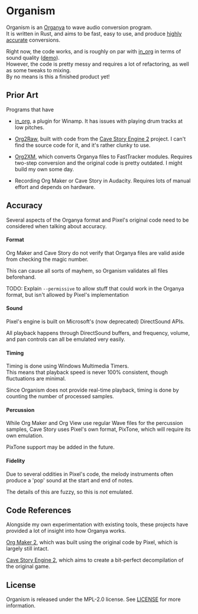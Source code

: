 # Organism

Organism is an [Organya] to wave audio conversion program.\
It is written in Rust, and aims to be fast, easy to use,
and produce [highly accurate](#accuracy) conversions.

Right now, the code works, and is roughly on par with [in\_org] in terms of sound quality ([demo](https://www.youtube.com/watch?v=j_btVvNkWnM)).\
However, the code is pretty messy and requires a lot of refactoring, as well as some tweaks to mixing.\
By no means is this a finished product yet!

## Prior Art

Programs that have

- [in\_org], a plugin for Winamp. It has issues with playing drum tracks at low pitches.

- [Org2Raw], built with code from the [Cave Story Engine 2][CSE2] project. I can't find the source code for it, and it's rather clunky to use.

- [Org2XM], which converts Organya files to FastTracker modules. Requires two-step conversion and the original code is pretty outdated. I might build my own some day.

- Recording Org Maker or Cave Story in Audacity. Requires lots of manual effort and depends on hardware.


## Accuracy

Several aspects of the Organya format and Pixel's original code need to be considered when talking about accuracy.

#### Format

Org Maker and Cave Story do not verify that Organya files are valid aside from checking the magic number.

This can cause all sorts of mayhem, so Organism validates all files beforehand.

TODO: Explain `--permissive` to allow stuff that could work in the Organya format, but isn't allowed by Pixel's implementation

#### Sound

Pixel's engine is built on Microsoft's (now deprecated) DirectSound APIs.

All playback happens through DirectSound buffers, and frequency, volume, and pan
controls can all be emulated very easily.

#### Timing

Timing is done using Windows Multimedia Timers.\
This means that playback speed is never 100% consistent, though fluctuations are minimal.

Since Organism does not provide real-time playback, timing is done by counting
the number of processed samples.

#### Percussion

While Org Maker and Org View use regular Wave files for the percussion samples,
Cave Story uses Pixel's own format, PixTone, which will require its own emulation.

PixTone support may be added in the future.

#### Fidelity

Due to several oddities in Pixel's code, the melody instruments often produce a 'pop' sound at the start and end of notes.

The details of this are fuzzy, so this is *not* emulated.

## Code References

Alongside my own experimentation with existing tools, these projects have provided a lot of insight into how Organya works.

[Org Maker 2], which was built using the original code by Pixel, which is largely still intact.

[Cave Story Engine 2][CSE2], which aims to create a bit-perfect decompilation of the original game.

[Organya]: https://www.cavestory.org/download/music.php
[in\_org]: https://github.com/Yukitty/in_org
[Org2Raw]: https://www.cavestory.org/download/music-tools.php
[Org2XM]: https://github.com/Clownacy/org2xm
[Org Maker 2]: https://github.com/shbow/organya
[CSE2]: https://github.com/Clownacy/Cave-Story-Engine-2

## License

Organism is released under the MPL-2.0 license. See [LICENSE](./LICENSE) for more information.
